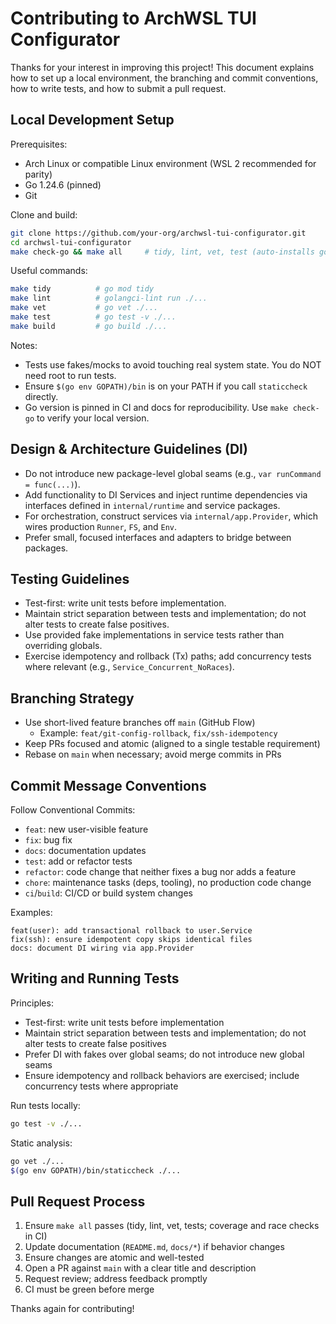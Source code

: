 # Contributing to ArchWSL TUI Configurator

Thanks for your interest in improving this project! This document explains how to set up a local environment, the branching and commit conventions, how to write tests, and how to submit a pull request.

## Local Development Setup

Prerequisites:

- Arch Linux or compatible Linux environment (WSL 2 recommended for parity)
- Go 1.24.6 (pinned)
- Git

Clone and build:

```bash
git clone https://github.com/your-org/archwsl-tui-configurator.git
cd archwsl-tui-configurator
make check-go && make all     # tidy, lint, vet, test (auto-installs golangci-lint if missing)
```

Useful commands:

```bash
make tidy          # go mod tidy
make lint          # golangci-lint run ./...
make vet           # go vet ./...
make test          # go test -v ./...
make build         # go build ./...
```

Notes:

- Tests use fakes/mocks to avoid touching real system state. You do NOT need root to run tests.
- Ensure `$(go env GOPATH)/bin` is on your PATH if you call `staticcheck` directly.
- Go version is pinned in CI and docs for reproducibility. Use `make check-go` to verify your local version.

## Design & Architecture Guidelines (DI)

- Do not introduce new package-level global seams (e.g., `var runCommand = func(...)`).
- Add functionality to DI Services and inject runtime dependencies via interfaces defined in `internal/runtime` and service packages.
- For orchestration, construct services via `internal/app.Provider`, which wires production `Runner`, `FS`, and `Env`.
- Prefer small, focused interfaces and adapters to bridge between packages.

## Testing Guidelines

- Test-first: write unit tests before implementation.
- Maintain strict separation between tests and implementation; do not alter tests to create false positives.
- Use provided fake implementations in service tests rather than overriding globals.
- Exercise idempotency and rollback (Tx) paths; add concurrency tests where relevant (e.g., `Service_Concurrent_NoRaces`).

## Branching Strategy

- Use short-lived feature branches off `main` (GitHub Flow)
  - Example: `feat/git-config-rollback`, `fix/ssh-idempotency`
- Keep PRs focused and atomic (aligned to a single testable requirement)
- Rebase on `main` when necessary; avoid merge commits in PRs

## Commit Message Conventions

Follow Conventional Commits:

- `feat`: new user-visible feature
- `fix`: bug fix
- `docs`: documentation updates
- `test`: add or refactor tests
- `refactor`: code change that neither fixes a bug nor adds a feature
- `chore`: maintenance tasks (deps, tooling), no production code change
- `ci`/`build`: CI/CD or build system changes

Examples:

```text
feat(user): add transactional rollback to user.Service
fix(ssh): ensure idempotent copy skips identical files
docs: document DI wiring via app.Provider
```

## Writing and Running Tests

Principles:

- Test-first: write unit tests before implementation
- Maintain strict separation between tests and implementation; do not alter tests to create false positives
- Prefer DI with fakes over global seams; do not introduce new global seams
- Ensure idempotency and rollback behaviors are exercised; include concurrency tests where appropriate

Run tests locally:

```bash
go test -v ./...
```

Static analysis:

```bash
go vet ./...
$(go env GOPATH)/bin/staticcheck ./...
```

## Pull Request Process

1. Ensure `make all` passes (tidy, lint, vet, tests; coverage and race checks in CI)
2. Update documentation (`README.md`, `docs/*`) if behavior changes
3. Ensure changes are atomic and well-tested
4. Open a PR against `main` with a clear title and description
5. Request review; address feedback promptly
6. CI must be green before merge

Thanks again for contributing!

